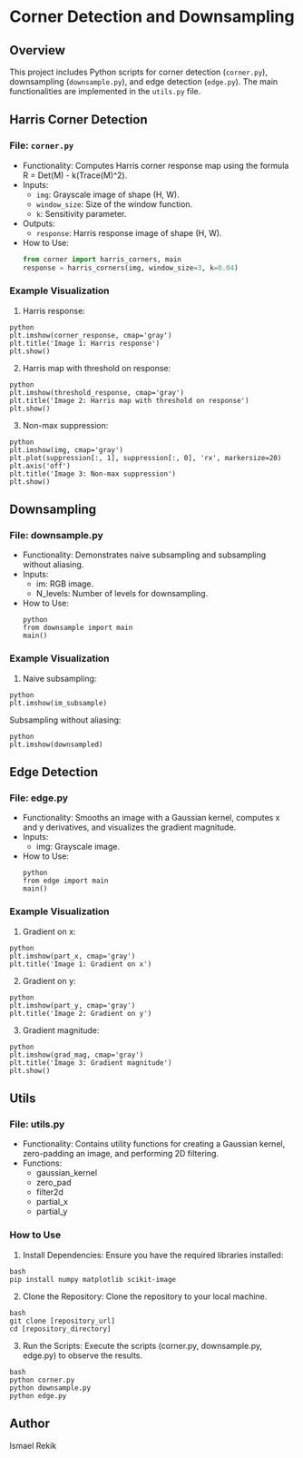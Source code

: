 # Corner Detection and Downsampling

## Overview

This project includes Python scripts for corner detection (`corner.py`), downsampling (`downsample.py`), and edge detection (`edge.py`). The main functionalities are implemented in the `utils.py` file.

## Harris Corner Detection

### File: `corner.py`

- Functionality: Computes Harris corner response map using the formula R = Det(M) - k(Trace(M)^2).
- Inputs:
  - `img`: Grayscale image of shape (H, W).
  - `window_size`: Size of the window function.
  - `k`: Sensitivity parameter.
- Outputs:
  - `response`: Harris response image of shape (H, W).
- How to Use:
  ```python
  from corner import harris_corners, main
  response = harris_corners(img, window_size=3, k=0.04)
  ```
### Example Visualization
1. Harris response:
  ```
  python
  plt.imshow(corner_response, cmap='gray')
  plt.title('Image 1: Harris response')
  plt.show()
  ```
2. Harris map with threshold on response:
  ```
  python
  plt.imshow(threshold_response, cmap='gray')
  plt.title('Image 2: Harris map with threshold on response')
  plt.show()
  ```
3. Non-max suppression:
  ```
  python
  plt.imshow(img, cmap='gray')
  plt.plot(suppression[:, 1], suppression[:, 0], 'rx', markersize=20)
  plt.axis('off')
  plt.title('Image 3: Non-max suppression')
  plt.show()
  ```

## Downsampling
### File: downsample.py
- Functionality: Demonstrates naive subsampling and subsampling without aliasing.
- Inputs:
  - im: RGB image.
  - N_levels: Number of levels for downsampling.
- How to Use:
  ```
  python
  from downsample import main
  main()
  ```
### Example Visualization
1. Naive subsampling:
  ```
  python
  plt.imshow(im_subsample)
  ```
Subsampling without aliasing:
  ```
  python
  plt.imshow(downsampled)
  ```

## Edge Detection
### File: edge.py
- Functionality: Smooths an image with a Gaussian kernel, computes x and y derivatives, and visualizes the gradient magnitude.
- Inputs:
  - img: Grayscale image.
- How to Use:
  ```
  python
  from edge import main
  main()
  ```
### Example Visualization
1. Gradient on x:
  ```
  python
  plt.imshow(part_x, cmap='gray')
  plt.title('Image 1: Gradient on x')
  ```
2. Gradient on y:
  ```
  python
  plt.imshow(part_y, cmap='gray')
  plt.title('Image 2: Gradient on y')
  ```
3. Gradient magnitude:
  ```
  python
  plt.imshow(grad_mag, cmap='gray')
  plt.title('Image 3: Gradient magnitude')
  plt.show()
  ```

## Utils
### File: utils.py
- Functionality: Contains utility functions for creating a Gaussian kernel, zero-padding an image, and performing 2D filtering.
- Functions:
  - gaussian_kernel
  - zero_pad
  - filter2d
  - partial_x
  - partial_y
### How to Use
1. Install Dependencies: Ensure you have the required libraries installed:
```
bash
pip install numpy matplotlib scikit-image
```
2. Clone the Repository: Clone the repository to your local machine.
```
bash
git clone [repository_url]
cd [repository_directory]
```
3. Run the Scripts: Execute the scripts (corner.py, downsample.py, edge.py) to observe the results.
```
bash
python corner.py
python downsample.py
python edge.py
```

## Author
Ismael Rekik
